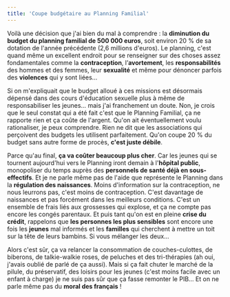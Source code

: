 ```yaml
---
title: 'Coupe budgétaire au Planning Familial'
---
```


Voilà une décision que j'ai bien du mal à comprendre : la **diminution du budget du planning familial de 500 000 euros**, soit environ 20 % de sa dotation de l'année précédente (2,6 millions d'euros). Le planning, c'est quand même un excellent endroit pour se renseigner sur des choses assez fondamentales comme la **contraception**, l’**avortement**, les **responsabilités** des hommes et des femmes, leur **sexualité** et même pour dénoncer parfois des **violences** qui y sont liées…

Si on m'expliquait que le budget alloué à ces missions est désormais dépensé dans des cours d'éducation sexuelle plus à même de responsabiliser les jeunes… mais j'ai franchement un doute. Non, je crois que le seul constat qui a été fait c'est que le Planning Familial, ça ne rapporte rien et ça coûte de l'argent. Qu'on ait éventuellement voulu rationaliser, je peux comprendre. Rien ne dit que les associations qui perçoivent des budgets les utilisent parfaitement. Qu'on coupe 20 % du budget sans autre forme de procès, **c'est juste débile**.

Parce qu'au final, **ça va coûter beaucoup plus cher**. Car les jeunes qui se tournent aujourd'hui vers le Planning iront demain à l'**hôpital public**, monopoliser du temps auprès des **personnels de santé déjà en sous-effectifs**. Et je ne parle même pas de l'aide que représente le Planning dans la **régulation des naissances**. Moins d'information sur la contraception, ne nous leurrons pas, c'est moins de contraception. C'est davantage de naissances et pas forcément dans les meilleurs conditions. C'est un ensemble de frais liés aux grossesses qui explose, et ça ne compte pas encore les congés parentaux. Et puis tant qu'on est en pleine **crise du crédit**, rappelons que **les personnes les plus sensibles** sont encore une fois les **jeunes** mal informés et les **familles** qui cherchent à mettre un toit sur la tête de leurs bambins. Si vous mélanger les deux…

Alors c'est sûr, ça va relancer la consommation de couches-culottes, de biberons, de talkie-walkie roses, de peluches et des tri-thérapies (ah oui, j'avais oublié de parlé de ça aussi). Mais si ça fait chuter le marché de la pilule, du préservatif, des loisirs pour les jeunes (c'est moins facile avec un enfant à charge) je ne suis pas sûr que ça fasse remonter le PIB… Et on ne parle même pas du **moral des français** !
